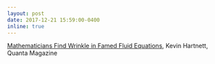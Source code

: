 ```yaml
---
layout: post
date: 2017-12-21 15:59:00-0400
inline: true
---
```


<a href="https://www.quantamagazine.org/mathematicians-find-wrinkle-in-famed-fluid-equations-20171221/">Mathematicians Find Wrinkle in Famed Fluid Equations</a>, Kevin Hartnett, Quanta Magazine 

